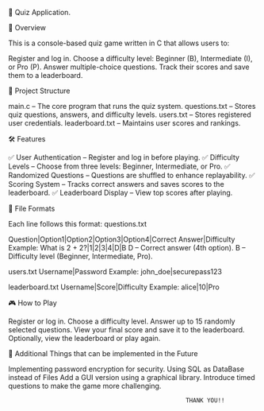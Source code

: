🎯 Quiz Application.


📌 Overview

This is a console-based quiz game written in C that allows users to:

Register and log in.
Choose a difficulty level: Beginner (B), Intermediate (I), or Pro (P).
Answer multiple-choice questions.
Track their scores and save them to a leaderboard.

📂 Project Structure

main.c – The core program that runs the quiz system.
questions.txt – Stores quiz questions, answers, and difficulty levels.
users.txt – Stores registered user credentials.
leaderboard.txt – Maintains user scores and rankings.

🛠 Features

✅ User Authentication – Register and log in before playing.
✅ Difficulty Levels – Choose from three levels: Beginner, Intermediate, or Pro.
✅ Randomized Questions – Questions are shuffled to enhance replayability.
✅ Scoring System – Tracks correct answers and saves scores to the leaderboard.
✅ Leaderboard Display – View top scores after playing.

📜 File Formats

Each line follows this format:
questions.txt

Question|Option1|Option2|Option3|Option4|Correct Answer|Difficulty
Example:
What is 2 + 2?|1|2|3|4|D|B
D – Correct answer (4th option).
B – Difficulty level (Beginner, Intermediate, Pro).

users.txt
Username|Password
Example:
john_doe|securepass123

leaderboard.txt
Username|Score|Difficulty
Example:
alice|10|Pro

🎮 How to Play

Register or log in.
Choose a difficulty level.
Answer up to 15 randomly selected questions.
View your final score and save it to the leaderboard.
Optionally, view the leaderboard or play again.

🎯 Additional Things that can be implemented in the Future

Implementing password encryption for security.
Using SQL as DataBase instead of Files
Add a GUI version using a graphical library.
Introduce timed questions to make the game more challenging.

                                                      THANK YOU!!
